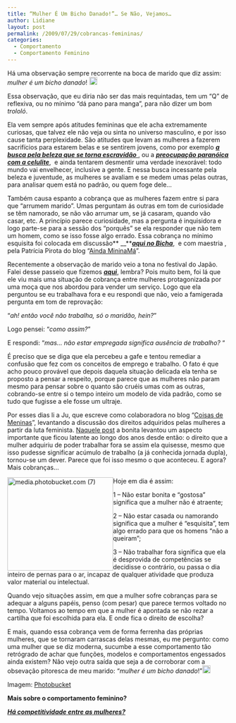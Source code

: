```yaml
---
title: “Mulher É Um Bicho Danado!”… Se Não, Vejamos…
author: Lidiane
layout: post
permalink: /2009/07/29/cobrancas-femininas/
categories:
  - Comportamento
  - Comportamento Feminino
---
```

Há uma observação sempre recorrente na boca de marido que diz assim: _mulher é um bicho danado_! [<img style="display: inline;" title="EmoticonEyebrow" src="https://www.trololodemulher.com.br/2009/07/emoticoneyebrow_thumb13.gif" alt="EmoticonEyebrow" width="18" height="18" />](https://www.trololodemulher.com.br/2009/07/emoticoneyebrow13.gif)

Essa observação, que eu diria não ser das mais requintadas, tem um “Q” de reflexiva, ou no mínimo “dá pano para manga”, para não dizer um bom _trololó_.[](https://www.trololodemulher.com.br/2009/07/emoticonthumbsup13.gif)

Ela vem sempre após atitudes femininas que ele acha extremamente curiosas, que talvez ele não veja ou sinta no universo masculino, e por isso cause tanta perplexidade. São atitudes que levam as mulheres a fazerem sacrifícios para estarem belas e se sentirem jovens, como por exemplo <a href="http://www.trololodemulher.com.br/2009/04/02/o-que-ser-escrava-da-beleza-2/" target="_self"><strong><em>a busca pela beleza que se torna escravidão</em></strong> </a>, ou a <a href="http://www.trololodemulher.com.br/2009/07/02/eu-tenho-celulite-tu-tens-todas-ns-temos-e-da/" target="_self"><strong><em>preocupação paranóica com a celulite</em></strong></a>,  e ainda tentarem desmentir uma verdade inexorável: todo mundo vai envelhecer, inclusive a gente. E nessa busca incessante pela beleza e juventude, as mulheres se avaliam e se medem umas pelas outras, para analisar quem está no padrão, ou quem foge dele&#8230;[](https://www.trololodemulher.com.br/2009/07/emoticonconfused5.gif) 

Também causa espanto a cobrança que as mulheres fazem entre si para que “arrumem marido”. Umas perguntam ás outras em tom de curiosidade se têm namorado, se não vão arrumar um, se já casaram, quando vão casar, etc. A princípio parece curiosidade, mas a pergunta é inquisidora e logo parte-se para a sessão dos “porquês” se ela responder que não tem um homem, como se isso fosse algo errado. Essa cobrança no mínimo esquisita foi colocada em discussão** __**[**_aqui no Bicha_**](http://www.trololodemulher.com.br/2009/05/07/bicha-fmea-convidada-4/),  e com maestria , pela Patrícia Pirota do blog “<a href="http://patriciapirota.blogspot.com/" target="_blank" rel="noopener noreferrer">Ainda MininaMá</a>”.

Recentemente a observação de marido veio a tona no festival do Japão. Falei desse passeio que fizemos [**_aqui_**](http://www.trololodemulher.com.br/2009/07/19/quais-foram-suas-peripcias-no-fim-de-semana/), lembra? Pois muito bem, foi lá que ele viu mais uma situação de cobrança entre mulheres protagonizada por uma moça que nos abordou para vender um serviço. Logo que ela perguntou se eu trabalhava fora e eu respondi que não, veio a famigerada pergunta em tom de reprovação:

“_ah! então você não trabalha, só o maridão, hein?_”

Logo pensei: “_como assim?_”

E respondi: “_mas&#8230; não estar empregada significa ausência de trabalho?_ “

É preciso que se diga que ela percebeu a gafe e tentou remediar a confusão que fez com os conceitos de emprego e trabalho. O fato é que acho pouco provável que depois daquela situação delicada ela tenha se proposto a pensar a respeito, porque parece que as mulheres não param mesmo para pensar sobre o quanto são cruéis umas com as outras, cobrando-se entre si o tempo inteiro um modelo de vida padrão, como se tudo que fugisse a ele fosse um ultraje.

Por esses dias li a Ju, que escreve como colaboradora no blog “<a href="http://coisas-para-meninas.blogspot.com/" target="_blank" rel="noopener noreferrer">Coisas de Meninas</a>”, levantando a discussão dos direitos adquiridos pelas mulheres a partir da luta feminista. <a href="http://coisas-para-meninas.blogspot.com/2009/07/mulheres-modernas.html" target="_blank" rel="noopener noreferrer">Naquele post</a> a bonita levantou um aspecto importante que ficou latente ao longo dos anos desde então: o direito que a mulher adquiriu de poder trabalhar fora se assim ela quisesse, mesmo que isso pudesse significar acúmulo de trabalho (a já conhecida jornada dupla), tornou-se um dever. Parece que foi isso mesmo o que aconteceu. E agora? Mais cobranças…[](https://www.trololodemulher.com.br/2009/07/emoticoncrying5.gif)

[<img style="display: inline; margin-left: 0; margin-right: 0; border-width: 0;" title="media.photobucket.com (7)" src="https://www.trololodemulher.com.br/2009/07/media-photobucket-com7_thumb.jpg" border="0" alt="media.photobucket.com (7)" width="240" height="212" align="left" />](https://www.trololodemulher.com.br/2009/07/media-photobucket-com7.jpg)Hoje em dia é assim:

1 &#8211; Não estar bonita e “gostosa” significa que a mulher não é atraente;

2 &#8211; Não estar casada ou namorando significa que a mulher é “esquisita”, tem algo errado para que os homens “não a queiram”;

3 &#8211; Não trabalhar fora significa que ela é desprovida de competências se decidisse o contrário, ou passa o dia inteiro de pernas para o ar, incapaz de qualquer atividade que produza valor material ou intelectual.

Quando vejo situações assim, em que a mulher sofre cobranças para se adequar a alguns papéis, penso (com pesar) que parece termos voltado no tempo. Voltamos ao tempo em que a mulher é apontada se não rezar a cartilha que foi escolhida para ela. E onde fica o direito de escolha?[](https://www.trololodemulher.com.br/2009/07/emoticoneyebrow14.gif)

E mais, quando essa cobrança vem de forma ferrenha das próprias mulheres, que se tornaram carrascas delas mesmas, eu me pergunto: como uma mulher que se diz moderna, sucumbe a esse comportamento tão retrógrado de achar que funções, modelos e comportamentos engessados ainda existem? Não vejo outra saída que seja a de corroborar com a obsevação pitoresca de meu marido: “_mulher é um bicho danado_!”[<img style="display: inline;" title="EmoticonConfused" src="https://www.trololodemulher.com.br/2009/07/emoticonconfused_thumb6.gif" alt="EmoticonConfused" width="18" height="18" />](https://www.trololodemulher.com.br/2009/07/emoticonconfused6.gif)

Imagem: <a href="http://photobucket.com/" target="_blank" rel="noopener noreferrer">Photobucket</a>

**Mais sobre o comportamento feminino?**

**_<a href="http://www.trololodemulher.com.br/2010/02/25/competitividade-entre-mulheres/" target="_self">Há competitividade entre as mulheres?</a>_**